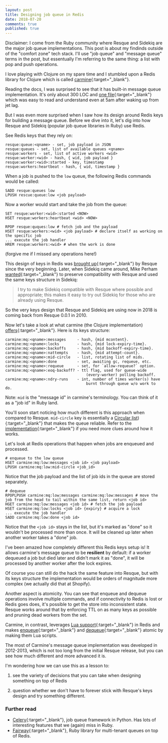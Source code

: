 ```yaml
---
layout: post
title: Designing job queue in Redis
date: 2018-07-20
comments: true
published: true
---
```


Disclaimer: I come from the Ruby community where Resque and Sidekiq are the major job queue implementations. This post is about my findinds outside of the "comfort zone" tech stack. I'll use "job queue" and "message queue" terms in the post, but essentually I'm referring to the same thing: a list with pop and push operations.

I love playing with Clojure on my spare time and I stumbled upon a Redis library for Clojure which is called [carmine](https://github.com/ptaoussanis/carmine){:target="_blank"}.

Reading the docs, I was surprised to see that it has built-in message queue implementation. It's only about 300 LOC and [one file](https://github.com/ptaoussanis/carmine/blob/master/src/taoensso/carmine/message_queue.clj){:target="_blank"} which was easy to read and understand even at 5am after waking up from jet lag.

But I was even more surprised when I saw how its design around Redis keys for building a message queue. Before we dive into it, let's dig into how Resque and Sidekiq (popular job queue libraries in Ruby) use Redis.

See Redis keys that they rely on:

```
resque:queue:<qname> - set, job payload in JSON
resque:queues - set, list of available queues <qname>
resque:workers - set, list of active workers <wid>
resque:worker:<wid> - hash, { wid, job payload }
resque:worker:<wid>:started - key, timestamp
resque:workers:heartbeat - hash, { wid, timestamp }
```

When a job is pushed to the `low` queue, the following Redis commands would be called:

```
SADD resque:queues low
LPUSH rescue:queue:low <job payload>
```

Now a worker would start and take the job from the queue:

```
SET resque:worker:<wid>:started <NOW>
HSET resque:workers:heartbeat <wid> <NOW>

RPOP resque:quques:low # fetch job and the payload
HSET resque:workers:<wid> <job payload> # declare itself as working on the specific job
... execute the job handler
HREM resque:workers:<wid> # when the work is done
```

(forgive me if I missed any operations here!)

This design of keys in Redis was [brought up](https://github.com/resque/resque/tree/v0.0.1){:target="_blank"} by Resque since the very beginning. Later, when Sidekiq came around, Mike Perham [wanted](https://github.com/mperham/sidekiq/wiki/Resque-Compatibility){:target="_blank"} to preserve compatibility with Resque and used the same keys structure in Sidekiq:

> I try to make Sidekiq compatible with Resque where possible and appropriate; this makes it easy to try out Sidekiq for those who are already using Resque.

So the very keys design that Resque and Sidekiq are using now in 2018 is coming back from Resque 0.0.1 in 2010.

Now let's take a look at what carmine (the Clojure implementation) [offers](https://github.com/ptaoussanis/carmine/blob/master/src/taoensso/carmine/message_queue.clj){:target="_blank"}. Here is its keys structure:

```
carmine:mq:<qname>:messages     - hash, {mid mcontent}.
carmine:mq:<qname>:locks        - hash, {mid lock-expiry-time}.
carmine:mq:<qname>:backoffs     - hash, {mid backoff-expiry-time}.
carmine:mq:<qname>:nattempts    - hash, {mid attempt-count}.
carmine:mq:<qname>:mid-circle   - list, rotating list of mids.
carmine:mq:<qname>:done         - set, awaiting gc, requeue, etc.
carmine:mq:<qname>:requeue      - set, for `allow-requeue?` option.
carmine:mq:<qname>:eoq-backoff? - ttl flag, used for queue-wide
                                    (every-worker) polling backoff.
carmine:mq:<qname>:ndry-runs    - int, number of times worker(s) have
                                    burnt through queue w/o work to do.
```

Note: `mid` is the "message id" in carmine's terminology. You can think of it as a "job id" in Ruby land.

You'll soon start noticing how much different is this approach when compared to Resque. `mid-circle` key is essentially a [Circular list](https://redis.io/commands/rpoplpush#pattern-circular-list)){:target="_blank"} that makes the queue reliable. Refer to the [implementation](https://github.com/ptaoussanis/carmine/blob/master/src/taoensso/carmine/message_queue.clj){:target="_blank"} if you need more clues around how it works.

Let's look at Redis operations that happen when jobs are enqueued and processed.

```
# enqueue to the low queue
HSET carmine:mq:low:messages <job id> <job payload>
LPUSH carmine:mq:low:mid-circle <job_id>
```

Notice that the job payload and the list of job ids in the queue are stored separately.

```
# dequeue
RPOPLPUSH carmine:mq:low:messages carmine:mq:low:messages # move the job from the head to tail within the same list, return <job id>
HGET carmine:mq:low:messages <job id> # fetch the job payload
HSET carmine:mq:low:locks <job id> {expiry} # acquire a lock
... execute the job handler
SADD carmine:mq:low:done <job id>
```

Notice that the `<job id>` stays in the list, but it's marked as "done" so it wouldn't be processed more than once. It will be cleaned up later when another worker takes a "done" job.

I've been amazed how completely different this Redis keys setup is! It allows carmine's message queue to be **resilient** by default: if a worker dequeued a job but died later and didn't mark it as "done", it will be processed by another worker after the lock expires.

Of course you can still do the hack the same feature into Resque, but with its keys structure the implementation would be orders of magnitude more complex (we actually did that at Shopify).

Another aspect is atomicity. You can see that enqueue and dequeue operations involve multiple commands, and if connectivity to Redis is lost or Redis goes does, it's possible to get the store into inconsistent state. Resque works around that by enforcing TTL on as many keys as possible and pruning dead workers from the set.

Carmine, in contrast, leverages [Lua support](https://redis.io/commands/eval){:target="_blank"} in Redis and makes [enqueue](https://github.com/ptaoussanis/carmine/blob/master/src/lua/mq/enqueue.lua){:target="_blank"} and [dequeue](https://github.com/ptaoussanis/carmine/blob/master/src/lua/mq/dequeue.lua){:target="_blank"} atomic by making them Lua scripts.

The most of Carmine's message queue implementation was developed in 2012-2013, which is not too long from the initial Resque release, but you can see how much different and more advanced it is.

I'm wondering how we can use this as a lesson to:

1) see the variety of decisions that you can take when designing something on top of Redis

2) question whether we don't have to forever stick with Resque's keys design and try something different.

### Further read

* [Celery](http://www.celeryproject.org/){:target="_blank"}, job queue framework in Python. Has lots of interesting features that we (again) miss in Ruby.
* [Fairway](https://github.com/customerio/fairway){:target="_blank"}, Ruby library for multi-tenant queues on top of Redis.